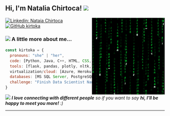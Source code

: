 

<h2> Hi, I'm Natalia Chirtoca! <img src="https://media.giphy.com/media/mGcNjsfWAjY5AEZNw6/giphy.gif" width="50"></h2>
<img align='right' src="https://github.com/kirtoka/kirtoka/blob/main/matrix.gif" width="230">

[![Linkedin: Nataia Chirtoca](https://img.shields.io/badge/-natalia_chirtoca-blue?style=flat-square&logo=Linkedin&logoColor=white&link=https://www.linkedin.com/in/natalia_chirtoca/)](https://www.linkedin.com/in/natalia_chirtoca/)
[![GitHub kirtoka](https://img.shields.io/github/followers/kirtoka?label=follow&style=social)](https://github.com/kirtoka)


### <img src="https://media.giphy.com/media/VgCDAzcKvsR6OM0uWg/giphy.gif" width="50"> A little more about me...  

```javascript
const kirtoka = {
  pronouns: "she" | "her",
  code: [Python, Java, C++, HTML, CSS, Javascript, Shell scripting],
  tools: [flask, pandas, plotly, nltk, sklearn],
  virtualization/cloud: [Azure, Heroku, Kubernetes, Docker],
  databases: [MS SQL Server, PostgreSQL, Oracle],
  challenge: "Finish Data Scientist Nanodegree Program"
}
```

<img src="https://media.giphy.com/media/LnQjpWaON8nhr21vNW/giphy.gif" width="60"> <em><b>I love connecting with different people</b> so if you want to say <b>hi, I'll be happy to meet you more!</b> :)</em>

---
